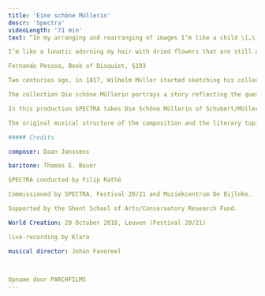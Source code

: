 ```yaml
---
title: 'Eine schöne Müllerin'
descr: 'Spectra'
videoLength: '71 min'
text: “In my arranging and rearranging of images I’m like a child \[…\]

I’m like a lunatic adorning my hair with dried flowers that are still alive in my dreams.”

Fernando Pessoa, Book of Disquiet, §193

Two centuries ago, in 1817, Wilhelm Müller started sketching his collection of poems in the style of folksongs, striving for a simplicity of form, a singability of meter, deep unconscious ardor, which reverberates for a long time, and naive unaffectedness in the shy articulation of what is most elevated.

The collection Die schöne Müllerin portrays a story reflecting the quest for a future life, in search of love and means of existence, using irony and metaphor as literary tools.

In this production SPECTRA takes Die Schöne Müllerin of Schubert/Müller as a musical-literary roadmap, asking composer Daan Janssens to be the guide towards a contemporary landscape. 

The original musical structure of the composition and the literary topics are preserved as blueprints for an actualization, that carefully removes the patina covering this masterpiece and transposes it into a present day setting. Topics as dreams and disillusions are put into a new perspective using Fernando Pessoa’s Book of Disquiet. Thus a new song cycle emerges, subtly combining Schubert’s original with Janssens’s personal language.With Die Schöne Müllerin as guideline Daan Janssens constructs a series of tableaux for bariton (Thomas E. Bauer) and instrumental ensemble in which the reverberations of the original linger on, reflected in the mirror of today.

##### Credits

composer: Daan Janssens

baritone: Thomas E. Bauer

SPECTRA conducted by Filip Rathé

Commissioned by SPECTRA, Festival 20/21 and Muziekcentrum De Bijloke.

Supported by the Ghent School of Arts/Conservatory Research Fund.

World Creation: 20 October 2018, Leuven (Festival 20/21)

live-recording by Klara

musical director: Johan Favoreel

‍

Opname door PARCHFILMS
---
```

